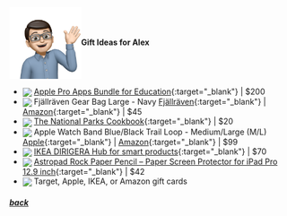 <img src="assets/images/alex3.png" align="center" width="128" >**Gift Ideas for Alex**

- <a href="https://www.apple.com/us-edu/shop/product/BMGE2Z/A/pro-apps-bundle-for-education" target="_blank"><img src="https://store.storeimages.cdn-apple.com/4982/as-images.apple.com/is/BMGE2?wid=1144&hei=1144&fmt=jpeg&qlt=90&.v=1612566484000" align="center" width="64" ></a> [Apple Pro Apps Bundle for Education](https://www.apple.com/us-edu/shop/product/BMGE2Z/A/pro-apps-bundle-for-education){:target="\_blank"} |
  $200
- <a href="https://www.fjallraven.com/us/en-us/bags-gear/accessories/wallets-small-bags/gear-bag-large" target="_blank"><img src="https://www.fjallraven.com/4940a0/globalassets/catalogs/fjallraven/f2/f242/f24214/f560/7323450022334_ss18_a_gear_bag_large_21.jpg?width=1360&height=1360&mode=BoxPad&bgcolor=fff&quality=100" align="center" width="64" ></a> Fjällräven Gear Bag Large - Navy [Fjällräven](https://www.fjallraven.com/us/en-us/bags-gear/accessories/wallets-small-bags/gear-bag-large){:target="\_blank"} |
  [Amazon](https://www.amazon.com/Fjallraven-Gear-Bag-Navy-Large/dp/B00F18XPDK/){:target="\_blank"} |
  $45
- <a href="https://www.amazon.com/gp/product/0760375119" target="_blank"><img src="https://m.media-amazon.com/images/I/A1HNFYuW4VL._SL1500_.jpg" align="center" width="64" ></a> [The National Parks Cookbook](https://www.amazon.com/gp/product/0760375119){:target="\_blank"} |
  $20
- <a href="https://www.apple.com/us-edu/shop/product/MT613AM/A/49mm-blue-black-trail-loop-s-m?" target="_blank"><img src="https://store.storeimages.cdn-apple.com/4982/as-images.apple.com/is/MT613ref_AV3?wid=2000&hei=2000&fmt=jpeg&qlt=90&.v=1692899042125" align="center" width="64" ></a> Apple Watch Band Blue/Black Trail Loop - Medium/Large (M/L) [Apple](https://www.apple.com/us-edu/shop/product/MT613AM/A/49mm-blue-black-trail-loop-s-m){:target="\_blank"} |
  [Amazon](https://www.amazon.com/Apple-Watch-Band-Trail-Black/dp/B0CHX3VTSL/){:target="\_blank"} |
  $99
- <a href="https://www.ikea.com/us/en/p/dirigera-hub-for-smart-products-white-smart-50503414/" target="_blank"><img src="https://www.ikea.com/us/en/images/products/dirigera-hub-for-smart-products-white-smart__1032017_pe836737_s5.jpg?f=xl" align="center" width="64" ></a> [IKEA DIRIGERA Hub for smart products](https://www.ikea.com/us/en/p/dirigera-hub-for-smart-products-white-smart-50503414/){:target="\_blank"} |
  $70
- <a href="https://www.amazon.com/Astropad-Rock-Paper-Pencil-Replacement/dp/B0CKJSQGJR" target="_blank"><img src="https://m.media-amazon.com/images/I/71axeInMaLL._AC_SL1500_.jpg" align="center" width="64" ></a> [Astropad Rock Paper Pencil – Paper Screen Protector for iPad Pro 12.9 inch](https://www.amazon.com/Astropad-Rock-Paper-Pencil-Replacement/dp/B0CKJSQGJR){:target="\_blank"} |
  $42
- <img src="https://www.justdrums.com/wp-content/uploads/2018/12/giftcard_image1.png" align="center" width="64" target="_blank"> Target, Apple, IKEA, or Amazon gift cards

<!--
<a href="link" target="_blank"><img src="imagelink" align="center" width="64" ></a> [ItemName](link){:target="_blank"} |
$price
-->

##### [back](readme.md)
